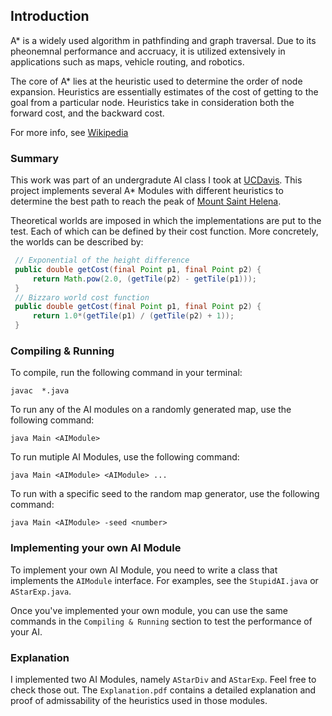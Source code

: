 ## Introduction
A* is a widely used algorithm in pathfinding and graph traversal. Due to its pheonemnal performance and accruacy, it is utilized extensively in applications such as maps, vehicle routing, and robotics.

The core of A* lies at the heuristic used to determine the order of node expansion. Heuristics are essentially estimates of the cost of getting to the goal from a particular node. Heuristics take in consideration both the forward cost, and the backward cost.

For more info, see [Wikipedia](https://en.wikipedia.org/A*_search_algorithm)

### Summary
This work was part of an undergradute AI class I took at [UCDavis](www.ucdavis.edu). This project implements several A* Modules with different heuristics to determine the best path to reach the peak of [Mount Saint Helena](https://en.wikipedia.org/wiki/Mount_Saint_Helena).

Theoretical worlds are imposed in which the implementations are put to the test. Each of which can be defined by their cost function. More concretely, the worlds can be described by:
```java
 // Exponential of the height difference
 public double getCost(final Point p1, final Point p2) {
     return Math.pow(2.0, (getTile(p2) - getTile(p1)));
 }
 // Bizzaro world cost function
 public double getCost(final Point p1, final Point p2) {
     return 1.0*(getTile(p1) / (getTile(p2) + 1));
 }
 ```

 ### Compiling & Running
 To compile, run the following command in your terminal:
 ```shell
 javac  *.java
 ```

 To run any of the AI modules on a randomly generated map, use the following command:
 ```shell
 java Main <AIModule>
 ```

 To run mutiple AI Modules, use the following command:
 ```shell
java Main <AIModule> <AIModule> ...
``` 

To run with a specific seed to the random map generator, use the following command:
```shell
java Main <AIModule> -seed <number>
```

 ### Implementing your own AI Module
 To implement your own AI Module, you need to write a class that implements the `AIModule` interface. For examples, see the `StupidAI.java` or `AStarExp.java`.

 Once you've implemented your own module, you can use the same commands in the `Compiling & Running` section to test the performance of your AI.

 ### Explanation
 I implemented two AI Modules, namely `AStarDiv` and `AStarExp`. Feel free to check those out. The `Explanation.pdf` contains a detailed explanation and proof of admissability of the heuristics used in those modules.